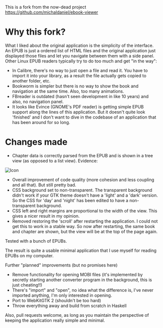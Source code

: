 This is a fork from the now-dead project https://github.com/michaldaniel/ebook-viewer

# Why this fork?

What I liked about the original application is the simplicity of the interface. An EPUB is just a ordered list of HTML files and the original application just displayed those files and let you navigate between them with a side panel. Other Linux EPUB readers typically try to do too much and get "in the way":
 - In Calibre, there's no way to just open a file and read it. You have to import it into your library, as a result the file actually gets copied to another folder, etc.
 - Bookworm is simpler but there is no way to show the book and navigation at the same time. Also, too many animations.
 - FBreader is outdated (hasn't seen development in like 10 years) and also, no navigation panel.
 - It looks like Evince (GNOME's PDF reader) is getting simple EPUB support along the lines of this application. But it doesn't quite look 'finished' and I don't want to dive in the codebase of an application that has been around for so long.

# Changes made

 - Chapter data is correctly parsed from the EPUB and is shown in a tree view (as opposed to a list view). Evidence:

![Icon](https://i.imgur.com/0Q1O3qj.png)

 - Overall improvement of code quality (more cohesion and less coupling and all that). But still pretty bad.
 - CSS background set to non-transparent. The transparent background didn't work if your GTK theme doesn't have a 'light' and a 'dark' version. So the CSS for 'day' and 'night' has been edited to have a non-transparent background.
 - CSS left and right margins are proportional to the width of the view. This gives a nicer result in my opinion.
 - Removed restoring the 'scroll' after restarting the application. I could not get this to work in a stable way. So now after restarting, the same book and chapter are shown, but the view will be at the top of the page again.

Tested with a bunch of EPUBs.

The result is quite a usable minimal application that I use myself for reading EPUBs on my computer.

Further "planned" improvements (but no promises here)
 - Remove functionality for opening MOBI files (it's implemented by secretly starting another converter program in the background, this is just cheating!!)
 - There's "import" and "open", no idea what the difference is, I've never imported anything, I'm only interested in opening.
 - Port to WebKitGTK 2 (shouldn't be too hard)
 - Throw everything away and build from scratch in Haskell

Also, pull requests welcome, as long as you maintain the perspective of keeping the application really simple and minimal.